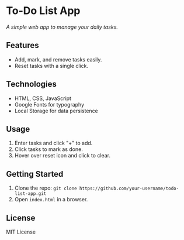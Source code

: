 # To-Do List App

*A simple web app to manage your daily tasks.*

## Features

- Add, mark, and remove tasks easily.
- Reset tasks with a single click.

## Technologies

- HTML, CSS, JavaScript
- Google Fonts for typography
- Local Storage for data persistence

## Usage

1. Enter tasks and click "+" to add.
2. Click tasks to mark as done.
3. Hover over reset icon and click to clear.

## Getting Started

1. Clone the repo: `git clone https://github.com/your-username/todo-list-app.git`
2. Open `index.html` in a browser.

## License

MIT License
